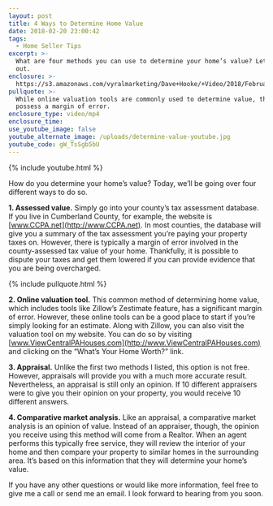 ```yaml
---
layout: post
title: 4 Ways to Determine Home Value
date: 2018-02-20 23:00:42
tags:
  - Home Seller Tips
excerpt: >-
  What are four methods you can use to determine your home’s value? Let’s find
  out.
enclosure: >-
  https://s3.amazonaws.com/vyralmarketing/Dave+Hooke/+Video/2018/February/Central+PA+Real+Estate+Agent-+4+Ways+to+Determine+Home+Value.mp4
pullquote: >-
  While online valuation tools are commonly used to determine value, they do
  possess a margin of error.
enclosure_type: video/mp4
enclosure_time:
use_youtube_image: false
youtube_alternate_image: /uploads/determine-value-youtube.jpg
youtube_code: gW_TsSgb5bU
---
```


{% include youtube.html %}

How do you determine your home’s value? Today, we’ll be going over four different ways to do so.&nbsp;

**1. Assessed value.** Simply go into your county’s tax assessment database. If you live in Cumberland County, for example, the website is [www.CCPA.net](http://www.CCPA.net). In most counties, the database will give you a summary of the tax assessment you’re paying your property taxes on. However, there is typically a margin of error involved in the county-assessed tax value of your home. Thankfully, it is possible to dispute your taxes and get them lowered if you can provide evidence that you are being overcharged.&nbsp;

{% include pullquote.html %}

**2. Online valuation tool.** This common method of determining home value, which includes tools like Zillow’s Zestimate feature, has a significant margin of error. However, these online tools can be a good place to start if you’re simply looking for an estimate. Along with Zillow, you can also visit the valuation tool on my website. You can do so by visiting [www.ViewCentralPAHouses.com](http://www.ViewCentralPAHouses.com) and clicking on the “What’s Your Home Worth?” link.

**3. Appraisal.** Unlike the first two methods I listed, this option is not free. However, appraisals will provide you with a much more accurate result. Nevertheless, an appraisal is still only an opinion. If 10 different appraisers were to give you their opinion on your property, you would receive 10 different answers.&nbsp;

**4. Comparative market analysis.** Like an appraisal, a comparative market analysis is an opinion of value. Instead of an appraiser, though, the opinion you receive using this method will come from a Realtor. When an agent performs this typically free service, they will review the interior of your home and then compare your property to similar homes in the surrounding area. It’s based on this information that they will determine your home’s value.&nbsp;

If you have any other questions or would like more information, feel free to give me a call or send me an email. I look forward to hearing from you soon.